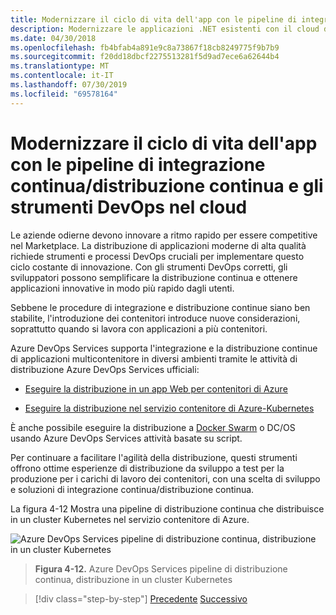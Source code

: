 ```yaml
---
title: Modernizzare il ciclo di vita dell'app con le pipeline di integrazione continua/distribuzione continua e gli strumenti DevOps nel cloud
description: Modernizzare le applicazioni .NET esistenti con il cloud di Azure e i contenitori di Windows | Modernizza il ciclo di vita dell'app con pipeline CI/CD e strumenti DevOps nel cloud
ms.date: 04/30/2018
ms.openlocfilehash: fb4bfab4a891e9c8a73867f18cb8249775f9b7b9
ms.sourcegitcommit: f20dd18dbcf2275513281f5d9ad7ece6a62644b4
ms.translationtype: MT
ms.contentlocale: it-IT
ms.lasthandoff: 07/30/2019
ms.locfileid: "69578164"
---
```

# <a name="modernize-your-apps-lifecycle-with-cicd-pipelines-and-devops-tools-in-the-cloud"></a>Modernizzare il ciclo di vita dell'app con le pipeline di integrazione continua/distribuzione continua e gli strumenti DevOps nel cloud

Le aziende odierne devono innovare a ritmo rapido per essere competitive nel Marketplace. La distribuzione di applicazioni moderne di alta qualità richiede strumenti e processi DevOps cruciali per implementare questo ciclo costante di innovazione. Con gli strumenti DevOps corretti, gli sviluppatori possono semplificare la distribuzione continua e ottenere applicazioni innovative in modo più rapido dagli utenti.

Sebbene le procedure di integrazione e distribuzione continue siano ben stabilite, l'introduzione dei contenitori introduce nuove considerazioni, soprattutto quando si lavora con applicazioni a più contenitori.

Azure DevOps Services supporta l'integrazione e la distribuzione continue di applicazioni multicontenitore in diversi ambienti tramite le attività di distribuzione Azure DevOps Services ufficiali:

- [Eseguire la distribuzione in un app Web per contenitori di Azure](https://docs.microsoft.com/azure/devops/pipelines/apps/cd/deploy-docker-webapp?view=azure-devops)

- [Eseguire la distribuzione nel servizio contenitore di Azure-Kubernetes](https://docs.microsoft.com/azure/devops/build-release/apps/cd/azure/deploy-container-kubernetes)

È anche possibile eseguire la distribuzione a [Docker Swarm](https://blogs.msdn.microsoft.com/jcorioland/2016/11/29/full-ci-cd-pipeline-to-deploy-multi-containers-application-on-azure-container-service-docker-swarm-using-visual-studio-team-services/) o DC/OS usando Azure DevOps Services attività basate su script.

Per continuare a facilitare l'agilità della distribuzione, questi strumenti offrono ottime esperienze di distribuzione da sviluppo a test per la produzione per i carichi di lavoro dei contenitori, con una scelta di sviluppo e soluzioni di integrazione continua/distribuzione continua.

La figura 4-12 Mostra una pipeline di distribuzione continua che distribuisce in un cluster Kubernetes nel servizio contenitore di Azure.

![Azure DevOps Services pipeline di distribuzione continua, distribuzione in un cluster Kubernetes](./media/image12.png)

> **Figura 4-12.** Azure DevOps Services pipeline di distribuzione continua, distribuzione in un cluster Kubernetes

>[!div class="step-by-step"]
>[Precedente](modernize-your-apps-with-monitoring-and-telemetry.md)
>[Successivo](migrate-to-hybrid-cloud-scenarios.md)
